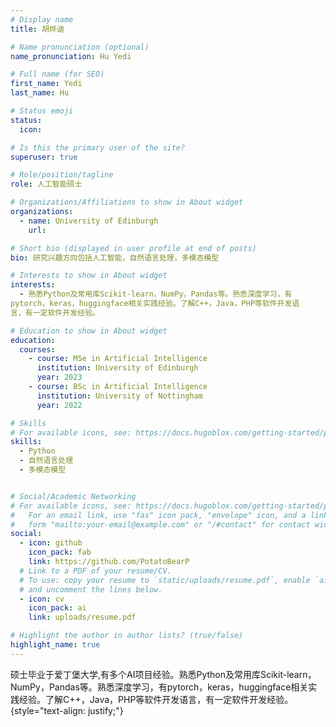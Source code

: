 ```yaml
---
# Display name
title: 胡烨迪

# Name pronunciation (optional)
name_pronunciation: Hu Yedi 

# Full name (for SEO)
first_name: Yedi
last_name: Hu

# Status emoji
status:
  icon: 

# Is this the primary user of the site?
superuser: true

# Role/position/tagline
role: 人工智能硕士

# Organizations/Affiliations to show in About widget
organizations:
  - name: University of Edinburgh
    url:

# Short bio (displayed in user profile at end of posts)
bio: 研究兴趣方向包括人工智能，自然语言处理，多模态模型

# Interests to show in About widget
interests:
  - 熟悉Python及常用库Scikit-learn，NumPy，Pandas等。熟悉深度学习，有
pytorch，keras，huggingface相关实践经验。了解C++，Java，PHP等软件开发语
言，有一定软件开发经验。 

# Education to show in About widget
education:
  courses:
    - course: MSe in Artificial Intelligence
      institution: University of Edinburgh
      year: 2023
    - course: BSc in Artificial Intelligence
      institution: University of Nottingham
      year: 2022

# Skills
# For available icons, see: https://docs.hugoblox.com/getting-started/page-builder/#icons
skills:
  - Python
  - 自然语言处理
  - 多模态模型


# Social/Academic Networking
# For available icons, see: https://docs.hugoblox.com/getting-started/page-builder/#icons
#   For an email link, use "fas" icon pack, "envelope" icon, and a link in the
#   form "mailto:your-email@example.com" or "/#contact" for contact widget.
social:
  - icon: github
    icon_pack: fab
    link: https://github.com/PotatoBearP
  # Link to a PDF of your resume/CV.
  # To use: copy your resume to `static/uploads/resume.pdf`, enable `ai` icons in `params.yaml`,
  # and uncomment the lines below.
  - icon: cv
    icon_pack: ai
    link: uploads/resume.pdf

# Highlight the author in author lists? (true/false)
highlight_name: true
---
```


硕士毕业于爱丁堡大学,有多个AI项目经验。熟悉Python及常用库Scikit-learn，NumPy，Pandas等。熟悉深度学习，有pytorch，keras，huggingface相关实践经验。了解C++，Java，PHP等软件开发语言，有一定软件开发经验。
{style="text-align: justify;"}
